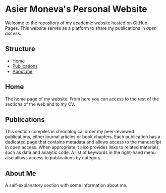 # Asier Moneva's Personal Website
Welcome to the repository of my academic website hosted on GitHub Pages. This website serves as a platform to share my publications in *open access*.

## Structure
- [Home](#home)
- [Publications](#publications)
- [About me](#about-me)

## Home
The home page of my website. From here you can access to the rest of the sections of the web and to my CV.

## Publications
This section compiles in chronological order my peer-reviewed publications, either journal articles or book chapters. Each publication has a dedicated page that contains metadata and allows access to the manuscript in open access. When appropriate it also provides links to related materials, such as data and analytic code. A list of keywords in the right-hand menu also allows access to publications by category.

## About Me
A self-explanatory section with some information about me.
